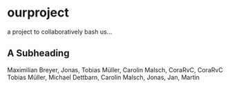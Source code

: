 # ourproject
a project to collaboratively bash us...

## A Subheading

Maximilian Breyer, Jonas, Tobias Müller, Carolin Malsch, CoraRvC, CoraRvC Tobias Müller, Michael Dettbarn, Carolin Malsch, Jonas, Jan, Martin
